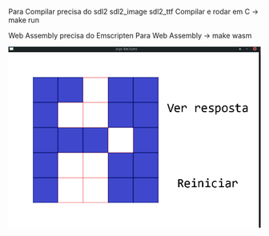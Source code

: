 Para Compilar precisa do sdl2 sdl2_image sdl2_ttf 
Compilar e rodar em C -> make run

Web Assembly precisa do Emscripten
Para Web Assembly -> make wasm

![](https://github.com/ansoncg/Jogo_das_luzes/blob/master/rodando/rodando.png)
